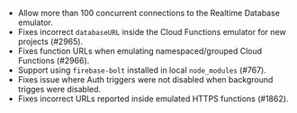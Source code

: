 - Allow more than 100 concurrent connections to the Realtime Database emulator.
- Fixes incorrect `databaseURL` inside the Cloud Functions emulator for new projects (#2965).
- Fixes function URLs when emulating namespaced/grouped Cloud Functions (#2966).
- Support using `firebase-bolt` installed in local `node_modules` (#767).
- Fixes issue where Auth triggers were not disabled when background trigges were disabled.
- Fixes incorrect URLs reported inside emulated HTTPS functions (#1862).
